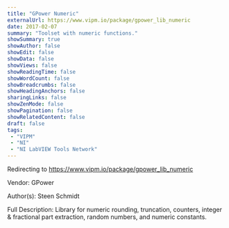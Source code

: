 ```yaml
---
title: "GPower Numeric"
externalUrl: https://www.vipm.io/package/gpower_lib_numeric
date: 2017-02-07
summary: "Toolset with numeric functions."
showSummary: true
showAuthor: false
showEdit: false
showData: false
showViews: false
showReadingTime: false
showWordCount: false
showBreadcrumbs: false
showHeadingAnchors: false
sharingLinks: false
showZenMode: false
showPagination: false
showRelatedContent: false
draft: false
tags:
 - "VIPM"
 - "NI"
 - "NI LabVIEW Tools Network"
---
```


Redirecting to https://www.vipm.io/package/gpower_lib_numeric

Vendor: GPower

Author(s): Steen Schmidt
 
Full Description:
Library for numeric rounding, truncation, counters, integer & fractional part extraction, random numbers, and numeric constants.